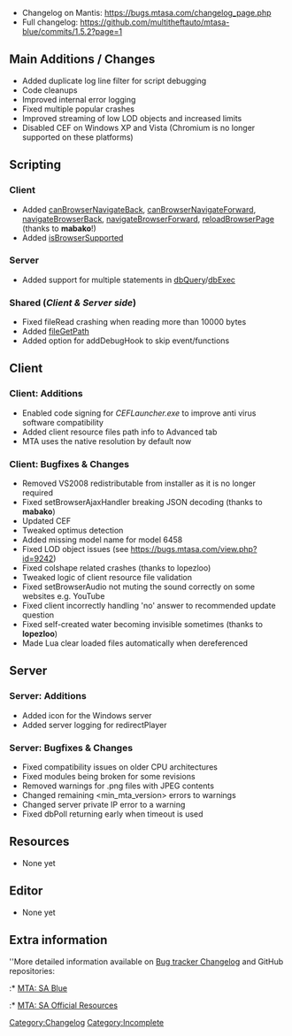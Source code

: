 -   Changelog on Mantis: <https://bugs.mtasa.com/changelog_page.php>
-   Full changelog: <https://github.com/multitheftauto/mtasa-blue/commits/1.5.2?page=1>

Main Additions / Changes
------------------------

-   Added duplicate log line filter for script debugging
-   Code cleanups
-   Improved internal error logging
-   Fixed multiple popular crashes
-   Improved streaming of low LOD objects and increased limits
-   Disabled CEF on Windows XP and Vista (Chromium is no longer supported on these platforms)

Scripting
---------

### Client

-   Added [canBrowserNavigateBack](/docs/canbrowsernavigateback.md "wikilink"), [canBrowserNavigateForward](/docs/canbrowsernavigateforward.md "wikilink"), [navigateBrowserBack](/docs/navigatebrowserback.md "wikilink"), [navigateBrowserForward](/docs/navigatebrowserforward.md "wikilink"), [reloadBrowserPage](/docs/reloadbrowserpage.md "wikilink") (thanks to **mabako**!)
-   Added [isBrowserSupported](/docs/isbrowsersupported.md "wikilink")

### Server

-   Added support for multiple statements in [dbQuery](/docs/dbquery.md "wikilink")/[dbExec](/docs/dbexec.md "wikilink")

### Shared (*Client & Server side*)

-   Fixed fileRead crashing when reading more than 10000 bytes
-   Added [fileGetPath](/docs/filegetpath.md "wikilink")
-   Added option for addDebugHook to skip event/functions

Client
------

### Client: Additions

-   Enabled code signing for *CEFLauncher.exe* to improve anti virus software compatibility
-   Added client resource files path info to Advanced tab
-   MTA uses the native resolution by default now

### Client: Bugfixes & Changes

-   Removed VS2008 redistributable from installer as it is no longer required
-   Fixed setBrowserAjaxHandler breaking JSON decoding (thanks to **mabako**)
-   Updated CEF
-   Tweaked optimus detection
-   Added missing model name for model 6458
-   Fixed LOD object issues (see <https://bugs.mtasa.com/view.php?id=9242>)
-   Fixed colshape related crashes (thanks to lopezloo)
-   Tweaked logic of client resource file validation
-   Fixed setBrowserAudio not muting the sound correctly on some websites e.g. YouTube
-   Fixed client incorrectly handling 'no' answer to recommended update question
-   Fixed self-created water becoming invisible sometimes (thanks to **lopezloo**)
-   Made Lua clear loaded files automatically when dereferenced

Server
------

### Server: Additions

-   Added icon for the Windows server
-   Added server logging for redirectPlayer

### Server: Bugfixes & Changes

-   Fixed compatibility issues on older CPU architectures
-   Fixed modules being broken for some revisions
-   Removed warnings for .png files with JPEG contents
-   Changed remaining <min_mta_version> errors to warnings
-   Changed server private IP error to a warning
-   Fixed dbPoll returning early when timeout is used

Resources
---------

-   None yet

Editor
------

-   None yet

Extra information
-----------------

''More detailed information available on [Bug tracker Changelog](https://bugs.multitheftauto.com/changelog_page.php) and GitHub repositories:

:\* [MTA: SA Blue](https://github.com/multitheftauto/mtasa-blue)

:\* [MTA: SA Official Resources](https://github.com/multitheftauto/mtasa-resources)

[Category:Changelog](/docs/category:changelog.md "wikilink") [Category:Incomplete](/docs/category:incomplete.md "wikilink")
